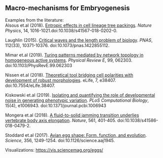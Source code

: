 ## Macro-mechanisms for Embryogenesis  

Examples from the literature:  
Alsous et.al (2018). [Entropic effects in cell lineage tree packings](https://www.researchgate.net/publication/326424607_Entropic_effects_in_cell_lineage_tree_packings). _Nature Physics_, 14, 1016-1021.doi:10.1038/s41567-018-0202-0.  

Laughlin (2015). [Critical waves and the length problem of biology](https://www.pnas.org/content/112/33/10371). _PNAS_, 112(33), 10371-10376. doi:10.1073/pnas.1422855112.  

Mimar et.al (2019). [Turing patterns mediated by network topology in homogeneous active systems](https://arxiv.org/abs/1903.03845). _Physical Review E_, 99, 062303. doi:10.1103/PhysRevE.99.062303  

Nissen et.al (2018). [Theoretical tool bridging cell polarities with development of robust morphologies](https://elifesciences.org/articles/38407). eLife, 7, e38407. doi:10.7554/eLife.38407.  

Kiskowski et.al (2019). [Isolating and quantifying the role of developmental noise in generating phenotypic variation](https://www.biorxiv.org/content/10.1101/334961v1). _PLoS Computational Biology_, 15(4), e1006943. doi:10.1371/journal.pcbi.1006943  

Mongera et.al (2018). [A fluid-to-solid jamming transition underlies vertebrate body axis elongation](https://www.nature.com/articles/s41586-018-0479-2). _Nature_, 561, 401-405. doi:10.1038/s41586-018-0479-2.  

Stoddard et.al (2017). [Avian egg shape: Form, function, and evolution](https://www.researchgate.net/publication/318263505_Avian_egg_shape_Form_function_and_evolution). _Science_, 356, 1249-1254. doi:10.1126/science.aaj1945.  

Visualizations: https://vis.sciencemag.org/eggs/  
